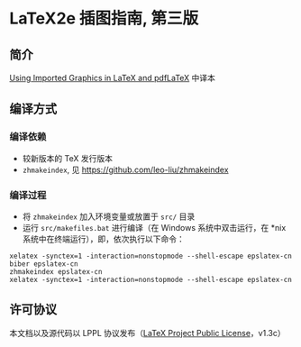 # LaTeX2e 插图指南, 第三版

## 简介
[Using Imported Graphics in LaTeX and pdfLaTeX](http://mirrors.ctan.org/info/epslatex/english/epslatex.pdf) 中译本

## 编译方式
### 编译依赖

- 较新版本的 TeX 发行版本
- `zhmakeindex`, 见 https://github.com/leo-liu/zhmakeindex

### 编译过程

- 将 `zhmakeindex` 加入环境变量或放置于 `src/` 目录
- 运行 `src/makefiles.bat` 进行编译（在 Windows 系统中双击运行，在 \*nix 系统中在终端运行），即，依次执行以下命令：

```
xelatex -synctex=1 -interaction=nonstopmode --shell-escape epslatex-cn
biber epslatex-cn
zhmakeindex epslatex-cn
xelatex -synctex=1 -interaction=nonstopmode --shell-escape epslatex-cn
```

## 许可协议
本文档以及源代码以 LPPL 协议发布（[LaTeX Project Public License](http://www.latex-project.org/lppl/)，v1.3c）
